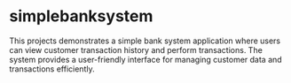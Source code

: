 # simplebanksystem
This projects demonstrates a simple bank system application where users can view customer transaction history and perform transactions. The system provides a user-friendly interface for managing customer data and transactions efficiently. 
